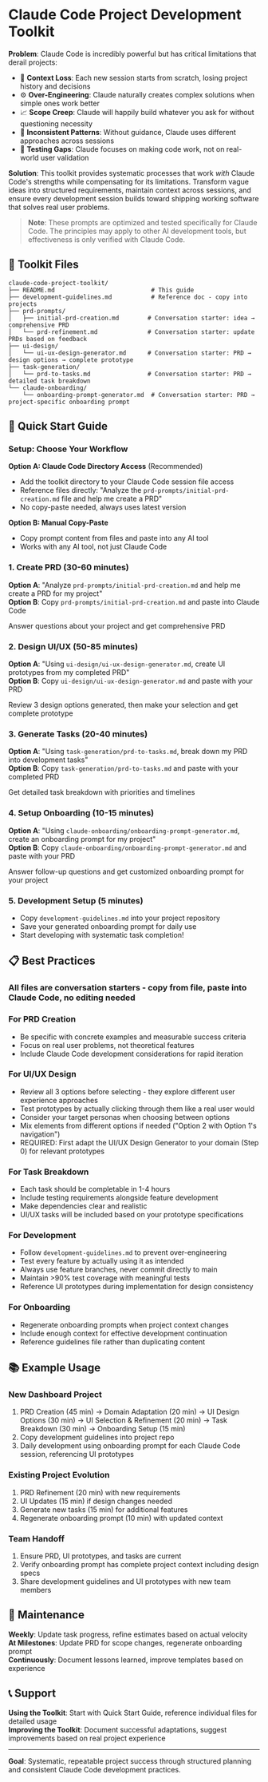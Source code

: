 # Claude Code Project Development Toolkit

**Problem**: Claude Code is incredibly powerful but has critical limitations that derail projects:

- 🧠 **Context Loss**: Each new session starts from scratch, losing project history and decisions
- ⚙️ **Over-Engineering**: Claude naturally creates complex solutions when simple ones work better
- 📈 **Scope Creep**: Claude will happily build whatever you ask for without questioning necessity
- 🔀 **Inconsistent Patterns**: Without guidance, Claude uses different approaches across sessions
- 🧪 **Testing Gaps**: Claude focuses on making code work, not on real-world user validation

**Solution**: This toolkit provides systematic processes that work _with_ Claude Code's strengths while compensating for its limitations. Transform vague ideas into structured requirements, maintain context across sessions, and ensure every development session builds toward shipping working software that solves real user problems.

> **Note**: These prompts are optimized and tested specifically for Claude Code. The principles may apply to other AI development tools, but effectiveness is only verified with Claude Code.

## 📁 Toolkit Files

```
claude-code-project-toolkit/
├── README.md                           # This guide
├── development-guidelines.md           # Reference doc - copy into projects
├── prd-prompts/
│   ├── initial-prd-creation.md        # Conversation starter: idea → comprehensive PRD
│   └── prd-refinement.md              # Conversation starter: update PRDs based on feedback
├── ui-design/
│   └── ui-ux-design-generator.md      # Conversation starter: PRD → design options → complete prototype
├── task-generation/
│   └── prd-to-tasks.md                # Conversation starter: PRD → detailed task breakdown
└── claude-onboarding/
    └── onboarding-prompt-generator.md  # Conversation starter: PRD → project-specific onboarding prompt
```

## 🚀 Quick Start Guide

### **Setup: Choose Your Workflow**

**Option A: Claude Code Directory Access** (Recommended)

- Add the toolkit directory to your Claude Code session file access
- Reference files directly: "Analyze the `prd-prompts/initial-prd-creation.md` file and help me create a PRD"
- No copy-paste needed, always uses latest version

**Option B: Manual Copy-Paste**

- Copy prompt content from files and paste into any AI tool
- Works with any AI tool, not just Claude Code

### 1. **Create PRD** (30-60 minutes)

**Option A**: "Analyze `prd-prompts/initial-prd-creation.md` and help me create a PRD for my project"  
**Option B**: Copy `prd-prompts/initial-prd-creation.md` and paste into Claude Code

Answer questions about your project and get comprehensive PRD

### 2. **Design UI/UX** (50-85 minutes)

**Option A**: "Using `ui-design/ui-ux-design-generator.md`, create UI prototypes from my completed PRD"  
**Option B**: Copy `ui-design/ui-ux-design-generator.md` and paste with your PRD

Review 3 design options generated, then make your selection and get complete prototype

### 3. **Generate Tasks** (20-40 minutes)

**Option A**: "Using `task-generation/prd-to-tasks.md`, break down my PRD into development tasks"  
**Option B**: Copy `task-generation/prd-to-tasks.md` and paste with your completed PRD

Get detailed task breakdown with priorities and timelines

### 4. **Setup Onboarding** (10-15 minutes)

**Option A**: "Using `claude-onboarding/onboarding-prompt-generator.md`, create an onboarding prompt for my project"  
**Option B**: Copy `claude-onboarding/onboarding-prompt-generator.md` and paste with your PRD

Answer follow-up questions and get customized onboarding prompt for your project

### 5. **Development Setup** (5 minutes)

- Copy `development-guidelines.md` into your project repository
- Save your generated onboarding prompt for daily use
- Start developing with systematic task completion!

## 📋 Best Practices

### **All files are conversation starters** - copy from file, paste into Claude Code, no editing needed

### **For PRD Creation**

- Be specific with concrete examples and measurable success criteria
- Focus on real user problems, not theoretical features
- Include Claude Code development considerations for rapid iteration

### **For UI/UX Design**

- Review all 3 options before selecting - they explore different user experience approaches
- Test prototypes by actually clicking through them like a real user would
- Consider your target personas when choosing between options
- Mix elements from different options if needed ("Option 2 with Option 1's navigation")
- REQUIRED: First adapt the UI/UX Design Generator to your domain (Step 0) for relevant prototypes

### **For Task Breakdown**

- Each task should be completable in 1-4 hours
- Include testing requirements alongside feature development
- Make dependencies clear and realistic
- UI/UX tasks will be included based on your prototype specifications

### **For Development**

- Follow `development-guidelines.md` to prevent over-engineering
- Test every feature by actually using it as intended
- Always use feature branches, never commit directly to main
- Maintain >90% test coverage with meaningful tests
- Reference UI prototypes during implementation for design consistency

### **For Onboarding**

- Regenerate onboarding prompts when project context changes
- Include enough context for effective development continuation
- Reference guidelines file rather than duplicating content

## 📚 Example Usage

### **New Dashboard Project**

1. PRD Creation (45 min) → Domain Adaptation (20 min) → UI Design Options (30 min) → UI Selection & Refinement (20 min) → Task Breakdown (30 min) → Onboarding Setup (15 min)
2. Copy development guidelines into project repo
3. Daily development using onboarding prompt for each Claude Code session, referencing UI prototypes

### **Existing Project Evolution**

1. PRD Refinement (20 min) with new requirements
2. UI Updates (15 min) if design changes needed
3. Generate new tasks (15 min) for additional features
4. Regenerate onboarding prompt (10 min) with updated context

### **Team Handoff**

1. Ensure PRD, UI prototypes, and tasks are current
2. Verify onboarding prompt has complete project context including design specs
3. Share development guidelines and UI prototypes with new team members

## 🔄 Maintenance

**Weekly**: Update task progress, refine estimates based on actual velocity  
**At Milestones**: Update PRD for scope changes, regenerate onboarding prompt  
**Continuously**: Document lessons learned, improve templates based on experience

## 📞 Support

**Using the Toolkit**: Start with Quick Start Guide, reference individual files for detailed usage  
**Improving the Toolkit**: Document successful adaptations, suggest improvements based on real project experience

---

**Goal**: Systematic, repeatable project success through structured planning and consistent Claude Code development practices.
